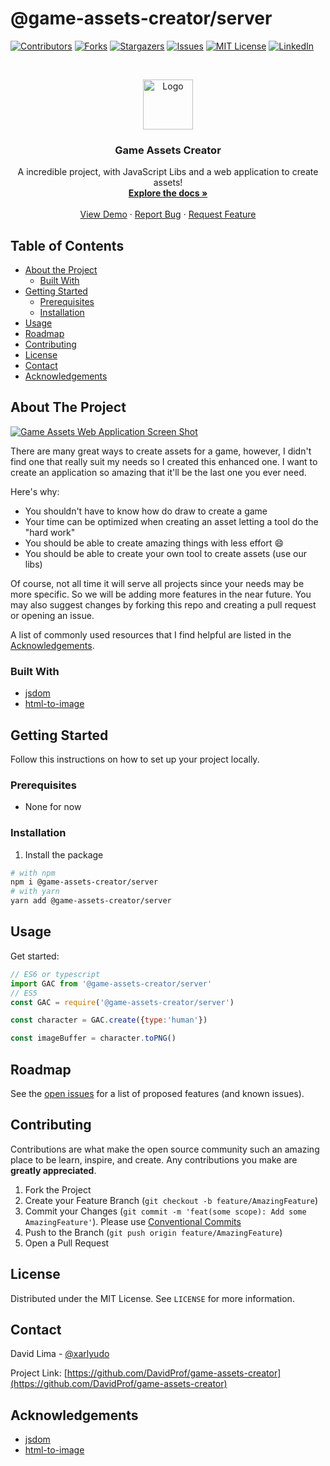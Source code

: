 # @game-assets-creator/server
[![Contributors][contributors-shield]][contributors-url]
[![Forks][forks-shield]][forks-url]
[![Stargazers][stars-shield]][stars-url]
[![Issues][issues-shield]][issues-url]
[![MIT License][license-shield]][license-url]
[![LinkedIn][linkedin-shield]][linkedin-url]

<!-- PROJECT LOGO -->
<br />
<p align="center">
  <a href="https://github.com/othneildrew/Best-README-Template">
    <img src="https://github.com/othneildrew/Best-README-Template/blob/master/images/logo.png?raw=true" alt="Logo" width="80" height="80">
  </a>

  <h3 align="center">Game Assets Creator</h3>

  <p align="center">
    A incredible project, with JavaScript Libs and a web application to create assets!
    <br />
    <a href="https://github.com/DavidProf/game-assets-creator#README.md"><strong>Explore the docs »</strong></a>
    <br />
    <br />
    <a href="http://davidprof.github.io/game-assets-creator">View Demo</a>
    ·
    <a href="https://github.com/DavidProf/game-assets-creator/issues">Report Bug</a>
    ·
    <a href="https://github.com/DavidProf/game-assets-creator/issues">Request Feature</a>
  </p>
</p>



<!-- TABLE OF CONTENTS -->
## Table of Contents

* [About the Project](#about-the-project)
  * [Built With](#built-with)
* [Getting Started](#getting-started)
  * [Prerequisites](#prerequisites)
  * [Installation](#installation)
* [Usage](#usage)
* [Roadmap](#roadmap)
* [Contributing](#contributing)
* [License](#license)
* [Contact](#contact)
* [Acknowledgements](#acknowledgements)

<!-- ABOUT THE PROJECT -->
## About The Project

[![Game Assets Web Application Screen Shot][product-screenshot]](http://davidprof.github.io/game-assets-creator)

There are many great ways to create assets for a game, however, I didn't find one that really suit my needs so I created this enhanced one. I want to create an application so amazing that it'll be the last one you ever need.

Here's why:
* You shouldn't have to know how do draw to create a game
* Your time can be optimized when creating an asset letting a tool do the "hard work"
* You should be able to create amazing things with less effort :smile:
* You should be able to create your own tool to create assets (use our libs)

Of course, not all time it will serve all projects since your needs may be more specific. So we will be adding more features in the near future. You may also suggest changes by forking this repo and creating a pull request or opening an issue.

A list of commonly used resources that I find helpful are listed in the [Acknowledgements](#acknowledgements).

### Built With

* [jsdom](https://www.npmjs.com/package/jsdom)
* [html-to-image](https://www.npmjs.com/package/html-to-image)

<!-- GETTING STARTED -->
## Getting Started

Follow this instructions on how to set up your project locally.

### Prerequisites

* None for now

### Installation

1. Install the package
```sh
# with npm
npm i @game-assets-creator/server
# with yarn
yarn add @game-assets-creator/server
```

<!-- USAGE EXAMPLES -->
## Usage

Get started:
```js
// ES6 or typescript
import GAC from '@game-assets-creator/server'
// ES5
const GAC = require('@game-assets-creator/server')

const character = GAC.create({type:'human'})

const imageBuffer = character.toPNG()
```


<!-- ROADMAP -->
## Roadmap

See the [open issues](https://github.com/DavidProf/game-assets-creator/issues) for a list of proposed features (and known issues).

<!-- CONTRIBUTING -->
## Contributing

Contributions are what make the open source community such an amazing place to be learn, inspire, and create. Any contributions you make are **greatly appreciated**.

1. Fork the Project
2. Create your Feature Branch (`git checkout -b feature/AmazingFeature`)
3. Commit your Changes (`git commit -m 'feat(some scope): Add some AmazingFeature'`). Please use [Conventional Commits](https://www.conventionalcommits.org/en/v1.0.0/)
4. Push to the Branch (`git push origin feature/AmazingFeature`)
5. Open a Pull Request

<!-- LICENSE -->
## License

Distributed under the MIT License. See `LICENSE` for more information.

<!-- CONTACT -->
## Contact

David Lima - [@xarlyudo](https://twitter.com/xarlyudo)

Project Link: [https://github.com/DavidProf/game-assets-creator](https://github.com/DavidProf/game-assets-creator)


<!-- ACKNOWLEDGEMENTS -->
## Acknowledgements
* [jsdom](https://www.npmjs.com/package/jsdom)
* [html-to-image](https://www.npmjs.com/package/html-to-image)

<!-- MARKDOWN LINKS & IMAGES -->
<!-- https://www.markdownguide.org/basic-syntax/#reference-style-links -->
[contributors-shield]: https://img.shields.io/github/contributors/DavidProf/game-assets-creator.svg?style=flat-square
[contributors-url]: https://github.com/DavidProf/game-assets-creator/graphs/contributors
[forks-shield]: https://img.shields.io/github/forks/DavidProf/game-assets-creator.svg?style=flat-square
[forks-url]: https://github.com/DavidProf/game-assets-creator/network/members
[stars-shield]: https://img.shields.io/github/stars/DavidProf/game-assets-creator.svg?style=flat-square
[stars-url]: https://github.com/DavidProf/game-assets-creator/stargazers
[issues-shield]: https://img.shields.io/github/issues/DavidProf/game-assets-creator.svg?style=flat-square
[issues-url]: https://github.com/DavidProf/game-assets-creator/issues
[license-shield]: https://img.shields.io/github/license/DavidProf/game-assets-creator.svg?style=flat-square
[license-url]: https://github.com/DavidProf/game-assets-creator/blob/master/LICENSE.txt
[linkedin-shield]: https://img.shields.io/badge/-LinkedIn-black.svg?style=flat-square&logo=linkedin&colorB=555
[linkedin-url]: https://linkedin.com/in/DavidProf
[product-screenshot]: https://github.com/DavidProf/game-assets-creator/raw/master/images/screenshot.png
